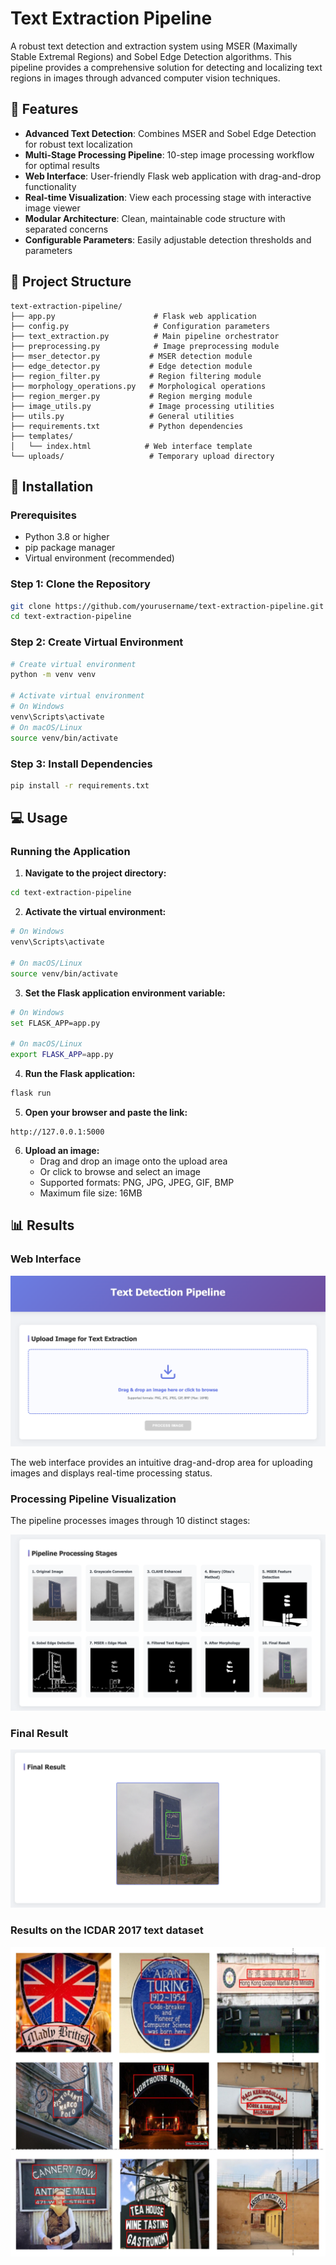 # Text Extraction Pipeline 

A robust text detection and extraction system using MSER (Maximally Stable Extremal Regions) and Sobel Edge Detection algorithms. This pipeline provides a comprehensive solution for detecting and localizing text regions in images through advanced computer vision techniques.

## 🌟 Features

- **Advanced Text Detection**: Combines MSER and Sobel Edge Detection for robust text localization
- **Multi-Stage Processing Pipeline**: 10-step image processing workflow for optimal results
- **Web Interface**: User-friendly Flask web application with drag-and-drop functionality
- **Real-time Visualization**: View each processing stage with interactive image viewer
- **Modular Architecture**: Clean, maintainable code structure with separated concerns
- **Configurable Parameters**: Easily adjustable detection thresholds and parameters

## 📁 Project Structure

```
text-extraction-pipeline/
├── app.py                      # Flask web application
├── config.py                   # Configuration parameters
├── text_extraction.py          # Main pipeline orchestrator
├── preprocessing.py            # Image preprocessing module
├── mser_detector.py           # MSER detection module
├── edge_detector.py           # Edge detection module
├── region_filter.py           # Region filtering module
├── morphology_operations.py   # Morphological operations
├── region_merger.py           # Region merging module
├── image_utils.py             # Image processing utilities
├── utils.py                   # General utilities
├── requirements.txt           # Python dependencies
├── templates/
│   └── index.html            # Web interface template
└── uploads/                   # Temporary upload directory
```

## 🚀 Installation

### Prerequisites

- Python 3.8 or higher
- pip package manager
- Virtual environment (recommended)

### Step 1: Clone the Repository

```bash
git clone https://github.com/yourusername/text-extraction-pipeline.git
cd text-extraction-pipeline
```

### Step 2: Create Virtual Environment

```bash
# Create virtual environment
python -m venv venv

# Activate virtual environment
# On Windows
venv\Scripts\activate
# On macOS/Linux
source venv/bin/activate
```

### Step 3: Install Dependencies

```bash
pip install -r requirements.txt
```

## 💻 Usage

### Running the Application

1. **Navigate to the project directory:**

```bash
cd text-extraction-pipeline
```

2. **Activate the virtual environment:**

```bash
# On Windows
venv\Scripts\activate

# On macOS/Linux
source venv/bin/activate
```

3. **Set the Flask application environment variable:**

```bash
# On Windows
set FLASK_APP=app.py

# On macOS/Linux
export FLASK_APP=app.py
```

4. **Run the Flask application:**

```bash
flask run
```

5. **Open your browser and paste the link:**

```
http://127.0.0.1:5000
```

6. **Upload an image:**
   - Drag and drop an image onto the upload area
   - Or click to browse and select an image
   - Supported formats: PNG, JPG, JPEG, GIF, BMP
   - Maximum file size: 16MB


## 📊 Results

### Web Interface
![Web Interface](images/web-interface.png)

The web interface provides an intuitive drag-and-drop area for uploading images and displays real-time processing status.

### Processing Pipeline Visualization

The pipeline processes images through 10 distinct stages:

![Pipeline Stages](images/pipeline-stages.png)

### Final Result

![Document Example](images/result.png)

### Results on the ICDAR 2017 text dataset

![Sample Examples](images/sample-result.png)